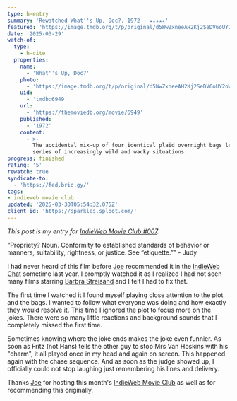 ```yaml
---
type: h-entry
summary: 'Rewatched What''s Up, Doc?, 1972 - ★★★★★'
featured: 'https://image.tmdb.org/t/p/original/d5WwZxneeAH2Kj2SeDV6oUY2oW0.jpg'
date: '2025-03-29'
watch-of:
  type:
    - h-cite
  properties:
    name:
      - 'What''s Up, Doc?'
    photo:
      - 'https://image.tmdb.org/t/p/original/d5WwZxneeAH2Kj2SeDV6oUY2oW0.jpg'
    uid:
      - 'tmdb:6949'
    url:
      - 'https://themoviedb.org/movie/6949'
    published:
      - '1972'
    content:
      - >-
        The accidental mix-up of four identical plaid overnight bags leads to a
        series of increasingly wild and wacky situations.
progress: finished
rating: '5'
rewatch: true
syndicate-to:
  - 'https://fed.brid.gy/'
tags:
- indieweb movie club
updated: '2025-03-30T05:54:32.075Z'
client_id: 'https://sparkles.sploot.com/'
---
```

*This post is my entry for [IndieWeb Movie Club #007](https://artlung.com/whatsupdoc-imc/).*

<q>Propriety? Noun. Conformity to established standards of behavior or manners, suitability, rightness, or justice. See “etiquette.”</q> - Judy

I had never heard of this film before [Joe](https://artlung.com) recommended it in the [IndieWeb Chat](https://chat.indieweb.org) sometime last year. I promptly watched it as I realized I had not seen many films starring [Barbra Streisand](https://barbrastreisand.com) and I felt I had to fix that.

The first time I watched it I found myself playing close attention to the plot and the bags. I wanted to follow what everyone was doing and how exactly they would resolve it. This time I ignored the plot to focus more on the jokes. There were so many little reactions and background sounds that I completely missed the first time.

Sometimes knowing where the joke ends makes the joke even funnier. As soon as Fritz (not Hans) tells the other guy to stop Mrs Van Hoskins with his "charm", it all played once in my head and again on screen. This happened again with the chase sequence. And as soon as the judge showed up, I officially could not stop laughing just remembering his lines and delivery.

Thanks [Joe](https://artlung.com) for hosting this month's [IndieWeb Movie Club](https://indieweb.org/indieweb-movie-club) as well as for recommending this originally.
